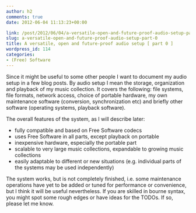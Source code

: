 ```yaml
---
author: h2
comments: true
date: 2012-06-04 11:13:23+00:00

link: /post/2012/06/04/a-versatile-open-and-future-proof-audio-setup-part-0/
slug: a-versatile-open-and-future-proof-audio-setup-part-0
title: A versatile, open and future-proof audio setup [ part 0 ]
wordpress_id: 114
categories:
- (Free) Software
---
```


Since it might be useful to some other people I want to document my audio setup in a few blog posts. By audio setup I mean the storage, organization and playback of my music collection. It covers the following: file systems, file formats, network access, choice of portable hardware, my own maintenance software (conversion, synchronization etc) and briefly other software (operating systems, playback software). <!-- more -->

The overall features of the system, as I will describe later:
* fully compatible and based on Free Software codecs
* uses Free Software in all parts, except playback on portable
* inexpensive hardware, especially the portable part
* scalable to very large music collections, expandable to growing music collections
* easily adaptable to different or new situations (e.g. individual parts of the systems may be used independently)

The system works, but is not completely finished, i.e. some maintenance operations have yet to be added or tuned for performance or convenience, but I think it will be useful nevertheless. If you are skilled in bourne syntax, you might spot some rough edges or have ideas for the TODOs. If so, please let me know.
